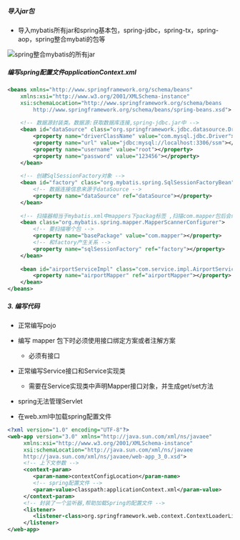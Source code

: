 ##### 导入jar包

* 导入mybatis所有jar和spring基本包，spring-jdbc，spring-tx，spring-aop，spring整合mybati的包等

![spring整合mybatis的所有jar](G:\学习笔记\javaWeb\spring\image\spring整合mybatis的所有jar.png)

##### 编写spring配置文件applicationContext.xml

```xml
<beans xmlns="http://www.springframework.org/schema/beans"
    xmlns:xsi="http://www.w3.org/2001/XMLSchema-instance"
    xsi:schemaLocation="http://www.springframework.org/schema/beans
        http://www.springframework.org/schema/beans/spring-beans.xsd">
        
    <!-- 数据源封装类。数据源:获取数据库连接,spring-jdbc.jar中 -->
    <bean id="dataSource" class="org.springframework.jdbc.datasource.DriverManagerDataSource">
    	<property name="driverClassName" value="com.mysql.jdbc.Driver"></property>
    	<property name="url" value="jdbc:mysql://localhost:3306/ssm"></property>
    	<property name="username" value="root"></property>
    	<property name="password" value="123456"></property>
    </bean>
    
    <!-- 创建SqlSessionFactory对象 -->
    <bean id="factory" class="org.mybatis.spring.SqlSessionFactoryBean">
    	<!-- 数据连接信息来源于dataSource -->
    	<property name="dataSource" ref="dataSource"></property>
    </bean>
    
    <!-- 扫描器相当于mybatis.xml中mappers下packag标签 ,扫描com.mapper包后会给对应 接口创建对象 -->
    <bean class="org.mybatis.spring.mapper.MapperScannerConfigurer">
    	<!-- 要扫描哪个包 -->
    	<property name="basePackage" value="com.mapper"></property>
    	<!-- 和factory产生关系 -->
    	<property name="sqlSessionFactory" ref="factory"></property>
    </bean>
    
    <bean id="airportServiceImpl" class="com.service.impl.AirportServiceImpl">
    	<property name="airportMapper" ref="airportMapper"></property>
    </bean>
</beans>
```

##### 3. 编写代码

* 正常编写pojo
* 编写 mapper 包下时必须使用接口绑定方案或者注解方案
  * 必须有接口

* 正常编写Service接口和Service实现类
  * 需要在Service实现类中声明Mapper接口对象，并生成get/set方法

* spring无法管理Servlet
* 在web.xml中加载spring配置文件

```xml
<?xml version="1.0" encoding="UTF-8"?>
<web-app version="3.0" xmlns="http://java.sun.com/xml/ns/javaee"
	 xmlns:xsi="http://www.w3.org/2001/XMLSchema-instance" 
	 xsi:schemaLocation="http://java.sun.com/xml/ns/javaee                       
	 http://java.sun.com/xml/ns/javaee/web-app_3_0.xsd">
	 <!-- 上下文参数 -->
	 <context-param>
	 	<param-name>contextConfigLocation</param-name>
	 	<!-- spring配置文件 -->
	 	<param-value>classpath:applicationContext.xml</param-value>
	 </context-param>
	 <!-- 封装了一个监听器,帮助加载Spring的配置文件 -->
	 <listener>
	 	<listener-class>org.springframework.web.context.ContextLoaderListener</listener-class>
	 </listener>
</web-app>
```

